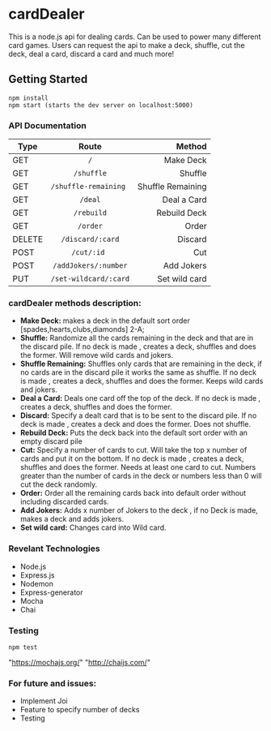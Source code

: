 # cardDealer 
This is a node.js api for dealing cards. Can be used to power many different card games. Users can request the api to make a deck, shuffle, cut the deck, deal a card, discard a card and much more!


## Getting Started

```
npm install
npm start (starts the dev server on localhost:5000)
```


### API Documentation

| Type        | Route           | Method  |
| ------------- |:-------------:| --------:|
| GET      | `/` | Make Deck |
| GET      | `/shuffle`      | Shuffle |
| GET      | `/shuffle-remaining `| Shuffle Remaining |
| GET      | `/deal`      | Deal a Card |
| GET      | `/rebuild`     | Rebuild Deck |
| GET      | `/order`      | Order |
| DELETE   | `/discard/:card`   | Discard |
| POST     | `/cut/:id `     | Cut |
| POST     | `/addJokers/:number`      | Add Jokers|
| PUT      | `/set-wildcard/:card`      | Set wild card |
### cardDealer methods description:

* **Make Deck:** makes a deck in the default sort order [spades,hearts,clubs,diamonds] 2-A;
* **Shuffle:** Randomize all the cards remaining in the deck and that are in the discard pile. If no deck is made , creates a deck, shuffles and does the former. Will remove wild cards and jokers.
* **Shuffle Remaining:** Shuffles only cards that are remaining in the deck, if no cards are in the discard pile it works the same as shuffle. If no deck is made , creates a deck, shuffles and does the former. Keeps wild cards and jokers.
* **Deal a Card:** Deals one card off the top of the deck. If no deck is made , creates a deck, shuffles and does the former.
* **Discard:** Specify a dealt card that is to be sent to the discard pile. If no deck is made , creates a deck and does the former. Does not shuffle.
* **Rebuild Deck:** Puts the deck back into the default sort order with an empty discard pile
* **Cut:** Specify a number of cards to cut. Will take the top x number of cards and put it on the bottom. If no deck is made , creates a deck, shuffles and does the former. Needs at least one card to cut. Numbers greater than the number of cards in the deck or numbers less than 0 will cut the deck randomly.
* **Order:** Order all the remaining cards back into default order without including discarded cards.
* **Add Jokers:** Adds x number of Jokers to the deck , if no Deck is made, makes a deck and adds jokers.
* **Set wild card:** Changes card into Wild card.


### Revelant Technologies

* Node.js
* Express.js
* Nodemon
* Express-generator
* Mocha
* Chai


### Testing 

```
npm test
```


"https://mochajs.org/"  "http://chaijs.com/"


### For future and issues:
* Implement Joi
* Feature to specify number of decks
* Testing
